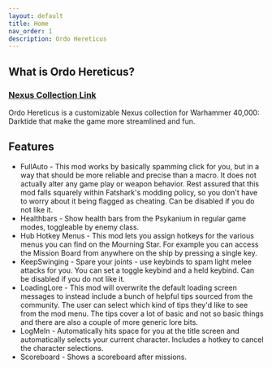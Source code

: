 ```yaml
---
layout: default
title: Home
nav_order: 1
description: Ordo Hereticus
---
```


## What is Ordo Hereticus?
### [Nexus Collection Link](https://next.nexusmods.com/warhammer40kdarktide/collections/rzdfo4)

Ordo Hereticus is a customizable Nexus collection for Warhammer 40,000: Darktide that make the game more streamlined and fun.

## Features

- FullAuto -  This mod works by basically spamming click for you, but in a way that should be more reliable and precise than a macro. It does not actually alter any game play or weapon behavior. Rest assured that this mod falls squarely within Fatshark's modding policy, so you don't have to worry about it being flagged as cheating. Can be disabled if you do not like it.
- Healthbars - Show health bars from the Psykanium in regular game modes, toggleable by enemy class.
- Hub Hotkey Menus -  This mod lets you assign hotkeys for the various menus you can find on  the Mourning Star. For example you can access the Mission Board from  anywhere on the ship by pressing a single key.
- KeepSwinging - Spare your joints - use keybinds to spam light melee attacks for you. You can set a toggle keybind and a held keybind. Can be disabled if you do not like it.
- LoadingLore - This mod will overwrite the default loading screen messages to instead include a bunch of helpful tips sourced from the community. The user can select which kind of tips they'd like to see from the mod menu. The tips cover a lot of basic and not so basic things and there are also a couple of more generic lore bits.
- LogMeIn - Automatically hits space for you at the title screen and automatically selects your current character. Includes a hotkey to cancel the character selections.
- Scoreboard - Shows a scoreboard after missions.
